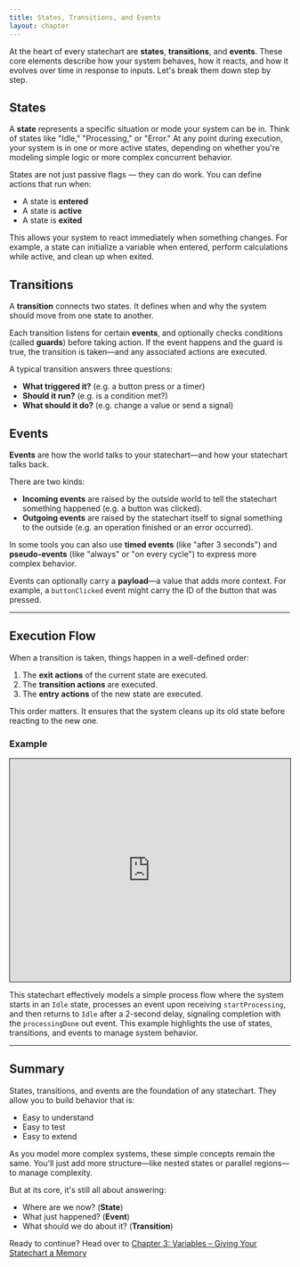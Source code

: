 ```yaml
---
title: States, Transitions, and Events
layout: chapter
---
```


At the heart of every statechart are **states**, **transitions**, and **events**. These core elements describe how your system behaves, how it reacts, and how it evolves over time in response to inputs. Let's break them down step by step.

## States

A **state** represents a specific situation or mode your system can be in. Think of states like "Idle," "Processing," or "Error." At any point during execution, your system is in one or more active states, depending on whether you're modeling simple logic or more complex concurrent behavior.

States are not just passive flags — they can do work. You can define actions that run when:
- A state is **entered**
- A state is **active**
- A state is **exited**

This allows your system to react immediately when something changes. For example, a state can initialize a variable when entered, perform calculations while active, and clean up when exited.

## Transitions

A **transition** connects two states. It defines when and why the system should move from one state to another.

Each transition listens for certain **events**, and optionally checks conditions (called **guards**) before taking action. If the event happens and the guard is true, the transition is taken—and any associated actions are executed.

A typical transition answers three questions:
- **What triggered it?** (e.g. a button press or a timer)
- **Should it run?** (e.g. is a condition met?)
- **What should it do?** (e.g. change a value or send a signal)

## Events

**Events** are how the world talks to your statechart—and how your statechart talks back.

There are two kinds:
- **Incoming events** are raised by the outside world to tell the statechart something happened (e.g. a button was clicked).
- **Outgoing events** are raised by the statechart itself to signal something to the outside (e.g. an operation finished or an error occurred).

In some tools you can also use **timed events** (like "after 3 seconds") and **pseudo-events** (like "always" or "on every cycle") to express more complex behavior.

Events can optionally carry a **payload**—a value that adds more context. For example, a `buttonClicked` event might carry the ID of the button that was pressed.

---

## Execution Flow

When a transition is taken, things happen in a well-defined order:

1. The **exit actions** of the current state are executed.
2. The **transition actions** are executed.
3. The **entry actions** of the new state are executed.

This order matters. It ensures that the system cleans up its old state before reacting to the new one.

### Example


 <iframe src="https://play.itemis.io?model=b7eae1ae-c866-4b1a-91cc-d07d925236b3" width="100%" height="400px" style="border: 1px solid" allowfullscreen></iframe>

This statechart effectively models a simple process flow where the system starts in an `Idle` state, processes an event upon receiving `startProcessing`, and then returns to `Idle` after a 2-second delay, signaling completion with the `processingDone` out event. This example highlights the use of states, transitions, and events to manage system behavior.

---

## Summary

States, transitions, and events are the foundation of any statechart. They allow you to build behavior that is:
- Easy to understand
- Easy to test
- Easy to extend

As you model more complex systems, these simple concepts remain the same. You'll just add more structure—like nested states or parallel regions—to manage complexity.

But at its core, it's still all about answering:
- Where are we now? (**State**)
- What just happened? (**Event**)
- What should we do about it? (**Transition**)

Ready to continue? Head over to [Chapter 3: Variables – Giving Your Statechart a Memory](03-variables.md) 